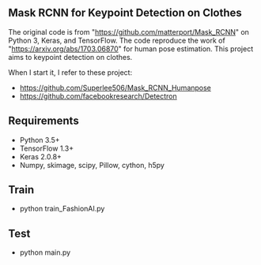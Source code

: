Mask RCNN for Keypoint Detection on Clothes
-----------------------------------

The original code is from "https://github.com/matterport/Mask_RCNN" on Python 3, Keras, and TensorFlow. The code reproduce the work of "https://arxiv.org/abs/1703.06870" for human pose estimation. This project aims to keypoint detection on clothes.

When I start it, I refer to these project:

* https://github.com/Superlee506/Mask_RCNN_Humanpose
* https://github.com/facebookresearch/Detectron

## Requirements
* Python 3.5+
* TensorFlow 1.3+
* Keras 2.0.8+
* Numpy, skimage, scipy, Pillow, cython, h5py

## Train

* python train_FashionAI.py

## Test
* python main.py
